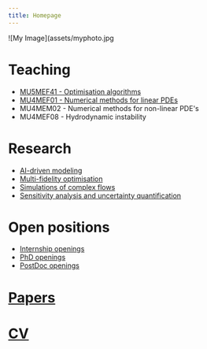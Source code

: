 ```yaml
---
title: Homepage
---
```


![My Image](assets/myphoto.jpg

# Teaching

* [MU5MEF41 - Optimisation algorithms](MU5MEF41/index.md)
* [MU4MEF01 - Numerical methods for linear PDEs](MU4MEF01/index.md)
* MU4MEM02 - Numerical methods for non-linear PDE's
* MU4MEF08 - Hydrodynamic instability

# Research

* [AI-driven modeling](AIFM/index.md)
* [Multi-fidelity optimisation](OFM/index.md) 
* [Simulations of complex flows](CFD/index.md)
* [Sensitivity analysis and uncertainty quantification](UQ/index.md)

# Open positions
* [Internship openings](STAGE/index.md)
* [PhD openings](PHD/index.md)
* [PostDoc openings](POSTDOC/index.md)
 
# [Papers](Papers/index.md)
 
# [CV](CV/index.md)

